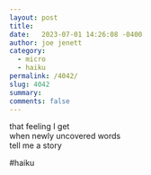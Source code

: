 ```yaml
---
layout: post
title:  
date:   2023-07-01 14:26:08 -0400
author: joe jenett
category:
  - micro 
  - haiku
permalink: /4042/
slug: 4042
summary: 
comments: false
---
```

<p>
that feeling I get<br>
when newly uncovered words<br>
tell me a story
</p>

#haiku

<a href="https://brid.gy/publish/mastodon"></a>